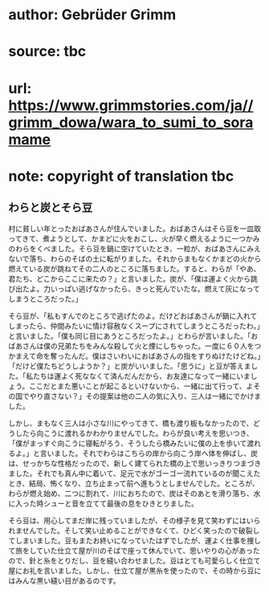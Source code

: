 # author: Gebrüder Grimm
# source: tbc
# url: https://www.grimmstories.com/ja//grimm_dowa/wara_to_sumi_to_soramame
# note: copyright of translation tbc

## わらと炭とそら豆 

村に貧しい年とったおばあさんが住んでいました。おばあさんはそら豆を一皿取ってきて、煮ようとして、かまどに火をおこし、火が早く燃えるように一つかみのわらをくべました。そら豆を鍋に空けていたとき、一粒が、おばあさんにみえないで落ち、わらのそばの土に転がりました。それからまもなくかまどの火から燃えている炭が跳ねてその二人のところに落ちました。すると、わらが「やあ、君たち、どこからここに来たの？」と言いました。炭が、「僕は運よく火から跳び出たよ。力いっぱい逃げなかったら、きっと死んでいたな。燃えて灰になってしまうところだった。」

そら豆が、「私もすんでのところで逃げたのよ。だけどおばあさんが鍋に入れてしまったら、仲間みたいに情け容赦なくスープにされてしまうところだったわ。」と言いました。「僕も同じ目にあうところだったよ。」とわらが言いました。「おばあさんは僕の兄弟たちをみんな殺して火と煙にしちゃった。一度に６０人をつかまえて命を奪ったんだ。僕はさいわいにおばあさんの指をすりぬけたけどね。」「だけど僕たちどうしようか？」と炭がいいました。「思うに」と豆が答えました。「私たちは運よく死ななくて済んだんだから、お友達になって一緒にいましょう。ここだとまた悪いことが起こるといけないから、一緒に出て行って、よその国でやり直さない？」その提案は他の二人の気に入り、三人は一緒にでかけました。

しかし、まもなく三人は小さな川にやってきて、橋も渡り板もなかったので、どうしたら向こうに渡れるかわかりませんでした。わらが良い考えを思いつき、「僕がまっすぐ向こうに寝転がろう、そうしたら橋みたいに僕の上を歩いて渡れるよ。」と言いました。それでわらはこちらの岸から向こう岸へ体を伸ばし、炭は、せっかちな性格だったので、新しく建てられた橋の上で思いっきりつまづきました。それでも真ん中に着いて、足元で水がゴーゴー流れているのが聞こえたとき、結局、怖くなり、立ち止まって前へ進もうとしませんでした。ところが、わらが燃え始め、二つに割れて、川におちたので、炭はそのあとを滑り落ち、水に入った時シューと音を立てて最後の息をひきとりました。

そら豆は、用心してまだ岸に残っていましたが、その様子を見て笑わずにはいられませんでした。そして笑い止めることができなくて、ひどく笑ったので破裂してしまいました。豆もまたお終いになっていたはずでしたが、運よく仕事を捜して旅をしていた仕立て屋が川のそばで座って休んでいて、思いやりの心があったので、針と糸をとりだし、豆を縫い合わせました。豆はとても可愛らしく仕立て屋にお礼を言いました。しかし、仕立て屋が黒糸を使ったので、その時から豆にはみんな黒い縫い目があるのです。
